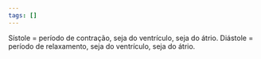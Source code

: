 ```yaml
---
tags: []
---
```

Sístole = período de contração, seja do ventrículo, seja do átrio. 
Diástole = período de relaxamento, seja do ventrículo, seja do átrio. 